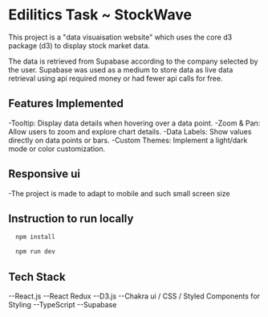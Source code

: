 # Edilitics Task ~ StockWave

This project is a "data visuaisation website" which uses the core d3 package (d3) to display stock market data.

The data is retrieved from Supabase according to the company selected by the user. Supabase was used as a medium to store data as live data retrieval using api required money or had fewer api calls for free.


## Features Implemented

  -Tooltip: Display data details when hovering over a data point.
  -Zoom & Pan: Allow users to zoom and explore chart details.
  -Data Labels: Show values directly on data points or bars.
  -Custom Themes: Implement a light/dark mode or color customization.

## Responsive ui
  -The project is made to adapt to mobile and such small screen size



## Instruction to run locally
  ```bash
    npm install
  ```
  ```bash
    npm run dev
  ```
## Tech Stack
  --React.js
  --React Redux
  --D3.js
  --Chakra ui / CSS / Styled Components for Styling
  --TypeScript
  --Supabase





